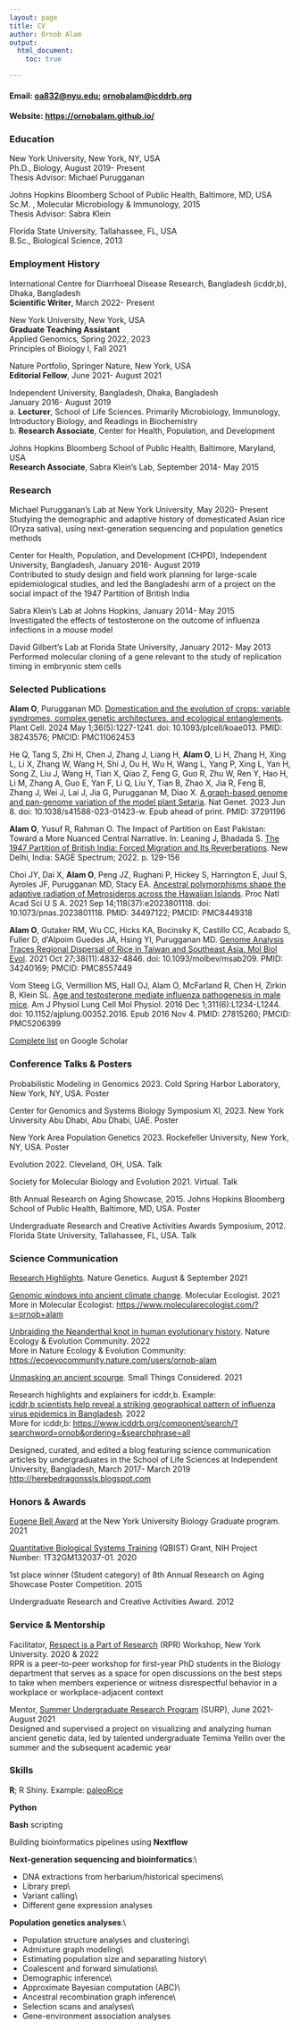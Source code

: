 ```yaml
---
layout: page
title: CV
author: Ornob Alam
output: 
  html_document:
    toc: true

---
```

 
#### Email: oa832@nyu.edu; ornobalam@icddrb.org
#### Website: https://ornobalam.github.io/

### Education 
New York University, New York, NY, USA\
Ph.D., Biology, August 2019- Present\
Thesis Advisor: Michael Purugganan  

Johns Hopkins Bloomberg School of Public Health, Baltimore, MD, USA\
Sc.M. 	, Molecular Microbiology & Immunology, 2015\
Thesis Advisor: Sabra Klein  
  
Florida State University, Tallahassee, FL, USA\
B.Sc., Biological Science, 2013  

 
### Employment History
International Centre for Diarrhoeal Disease Research, Bangladesh (icddr,b), Dhaka, Bangladesh\
**Scientific Writer**, March 2022- Present  

New York University, New York, USA\
**Graduate Teaching Assistant**\
Applied Genomics, Spring 2022, 2023\
Principles of Biology I, Fall 2021  

Nature Portfolio, Springer Nature, New York, USA\
**Editorial Fellow**, June 2021- August 2021  

Independent University, Bangladesh, Dhaka, Bangladesh\
January 2016- August 2019\
a. **Lecturer**, School of Life Sciences. Primarily Microbiology, Immunology, Introductory Biology, and Readings in Biochemistry\
b. **Research Associate**, Center for Health, Population, and Development  

Johns Hopkins Bloomberg School of Public Health, Baltimore, Maryland, USA\
**Research Associate**, Sabra Klein’s Lab, September 2014- May 2015 

### Research
Michael Purugganan’s Lab at New York University, May 2020- Present\
Studying the demographic and adaptive history of domesticated Asian rice (Oryza sativa), using next-generation sequencing and population genetics methods  

Center for Health, Population, and Development (CHPD), Independent University, Bangladesh, January 2016- August 2019\
Contributed to study design and field work planning for large-scale epidemiological studies, and led the Bangladeshi arm of a project on the social impact of the 1947 Partition of British India

Sabra Klein’s Lab at Johns Hopkins, January 2014- May 2015\
Investigated the effects of testosterone on the outcome of influenza infections in a mouse model  

David Gilbert’s Lab at Florida State University, January 2012- May 2013\
Performed molecular cloning of a gene relevant to the study of replication timing in embryonic stem cells

### Selected Publications 
**Alam O**, Purugganan MD. [Domestication and the evolution of crops: variable syndromes, complex genetic architectures, and ecological entanglements](https://academic.oup.com/plcell/article/36/5/1227/7577726). Plant Cell. 2024 May 1;36(5):1227-1241. doi: 10.1093/plcell/koae013. PMID: 38243576; PMCID: PMC11062453 

He Q, Tang S, Zhi H, Chen J, Zhang J, Liang H, **Alam O**, Li H, Zhang H, Xing L, Li X, Zhang W, Wang H, Shi J, Du H, Wu H, Wang L, Yang P, Xing L, Yan H, Song Z, Liu J, Wang H, Tian X, Qiao Z, Feng G, Guo R, Zhu W, Ren Y, Hao H, Li M, Zhang A, Guo E, Yan F, Li Q, Liu Y, Tian B, Zhao X, Jia R, Feng B, Zhang J, Wei J, Lai J, Jia G, Purugganan M, Diao X. [A graph-based genome and pan-genome variation of the model plant Setaria](https://www.nature.com/articles/s41588-023-01423-w). Nat Genet. 2023 Jun 8. doi: 10.1038/s41588-023-01423-w. Epub ahead of print. PMID: 37291196

**Alam O**, Yusuf R, Rahman O. The Impact of Partition on East Pakistan: Toward a More Nuanced Central Narrative. In: Leaning J, Bhadada S. [The 1947 Partition of British India: Forced Migration and Its Reverberations](https://spectrum.sagepub.in/book/the-1947-partition-of-British-India-Jennifer-Leaning-9789354792908/20). New Delhi, India: SAGE Spectrum; 2022. p. 129-156

Choi JY, Dai X, **Alam O**, Peng JZ, Rughani P, Hickey S, Harrington E, Juul S, Ayroles JF, Purugganan MD, Stacy EA. [Ancestral polymorphisms shape the adaptive radiation of Metrosideros across the Hawaiian Islands](https://www.pnas.org/doi/10.1073/pnas.2023801118). Proc Natl Acad Sci U S A. 2021 Sep 14;118(37):e2023801118. doi: 10.1073/pnas.2023801118. PMID: 34497122; PMCID: PMC8449318

**Alam O**, Gutaker RM, Wu CC, Hicks KA, Bocinsky K, Castillo CC, Acabado S, Fuller D, d'Alpoim Guedes JA, Hsing YI, Purugganan MD. [Genome Analysis Traces Regional Dispersal of Rice in Taiwan and Southeast Asia. Mol Biol Evol](https://academic.oup.com/mbe/article/38/11/4832/6317837). 2021 Oct 27;38(11):4832-4846. doi: 10.1093/molbev/msab209. PMID: 34240169; PMCID: PMC8557449

Vom Steeg LG, Vermillion MS, Hall OJ, Alam O, McFarland R, Chen H, Zirkin B, Klein SL. [Age and testosterone mediate influenza pathogenesis in male mice](https://journals.physiology.org/doi/full/10.1152/ajplung.00352.2016). Am J Physiol Lung Cell Mol Physiol. 2016 Dec 1;311(6):L1234-L1244. doi: 10.1152/ajplung.00352.2016. Epub 2016 Nov 4. PMID: 27815260; PMCID: PMC5206399
  
[Complete list](https://scholar.google.com/citations?user=HJ5AVqkAAAAJ&hl=en) on Google Scholar

### Conference Talks & Posters
Probabilistic Modeling in Genomics 2023. Cold Spring Harbor Laboratory, New York, NY, USA. Poster  

Center for Genomics and Systems Biology Symposium XI, 2023. New York University Abu Dhabi, Abu Dhabi, UAE. Poster

New York Area Population Genetics 2023. Rockefeller University, New York, NY, USA. Poster

Evolution 2022. Cleveland, OH, USA. Talk

Society for Molecular Biology and Evolution 2021. Virtual. Talk

8th Annual Research on Aging Showcase, 2015. Johns Hopkins Bloomberg School of Public Health, Baltimore, MD, USA. Poster  

Undergraduate Research and Creative Activities Awards Symposium, 2012. Florida State University, Tallahassee, FL, USA. Talk

### Science Communication
[Research Highlights](https://www.nature.com/search?q=ornob+alam&journal=). Nature Genetics. August & September 2021  

[Genomic windows into ancient climate change](https://www.molecularecologist.com/2021/05/04/genomic-windows-into-ancient-climate-change/). Molecular Ecologist. 2021\
More in Molecular Ecologist: https://www.molecularecologist.com/?s=ornob+alam  

[Unbraiding the Neanderthal knot in human evolutionary history](https://ecoevocommunity.nature.com/posts/unbraiding-the-neanderthal-knot-in-human-evolutionary-history). Nature Ecology & Evolution Community. 2022\
More in Nature Ecology & Evolution Community: 
https://ecoevocommunity.nature.com/users/ornob-alam  

[Unmasking an ancient scourge](https://schaechter.asmblog.org/schaechter/2021/01/unmasking-an-ancient-scourge.html). Small Things Considered. 2021  

Research highlights and explainers for icddr,b. Example: \
[icddr,b scientists help reveal a striking geographical pattern of influenza virus epidemics in Bangladesh](https://www.icddrb.org/news-and-events/news?id=895). 2022  
More for icddr,b: https://www.icddrb.org/component/search/?searchword=ornob&ordering=&searchphrase=all

Designed, curated, and edited a blog featuring science communication articles by undergraduates in the School of Life Sciences at Independent University, Bangladesh, March 2017- March 2019\
http://herebedragonssls.blogspot.com

### Honors & Awards 
[Eugene Bell Award](https://as.nyu.edu/departments/biology/academics/graduate-student-awards.html) at the New York University Biology Graduate program. 2021  

[Quantitative Biological Systems Training](https://as.nyu.edu/departments/biology/academics/phd/qbist-program.html) (QBIST) Grant, NIH Project Number: 1T32GM132037-01. 2020  

1st place winner (Student category) of 8th Annual Research on Aging Showcase Poster Competition. 2015  

Undergraduate Research and Creative Activities Award. 2012

### Service & Mentorship
Facilitator, [Respect is a Part of Research](http://www.respectispartofresearch.com/) (RPR) Workshop, New York University. 2020 & 2022\
RPR is a peer-to-peer workshop for first-year PhD students in the Biology department that serves as a space for open discussions on the best steps to take when members experience or witness disrespectful behavior in a workplace or workplace-adjacent context

Mentor, [Summer Undergraduate Research Program](https://as.nyu.edu/departments/biology/outreach/surp.html) (SURP), June 2021- August 2021\
Designed and supervised a project on visualizing and analyzing human ancient genetic data, led by talented undergraduate Temima Yellin over the summer and the subsequent academic year


### Skills

**R**; R Shiny. Example: [paleoRice](https://ornob.shinyapps.io/paleorice/)

**Python**

**Bash** scripting  

Building bioinformatics pipelines using **Nextflow**

**Next-generation sequencing and bioinformatics**:\
- DNA extractions from herbarium/historical specimens\
- Library prep\
- Variant calling\
- Different gene expression analyses

**Population genetics analyses**:\
- Population structure analyses and clustering\
- Admixture graph modeling\
- Estimating population size and separating history\
- Coalescent and forward simulations\
- Demographic inference\
- Approximate Bayesian computation (ABC)\
- Ancestral recombination graph inference\
- Selection scans and analyses\
- Gene-environment association analyses


